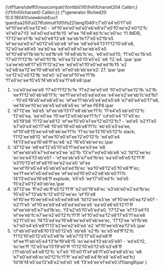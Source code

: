 {\rtf1\ansi\deff0\nouicompat{\fonttbl{\f0\fnil\fcharset204 Calibri;}{\f1\fnil\fcharset0 Calibri;}}
{\*\generator Riched20 10.0.19041}\viewkind4\uc1 
\pard\sa200\sl276\slmult1\f0\fs22\lang1049\'c7\'e0\'e4\'e0\'f7\'e0 \'ef\'f0\'ee\'e5\'ea\'f2\'e0 - \'ef\'f0\'ee\'e0\'ed\'e0\'eb\'e8\'e7\'e0\'f0\'ee\'e2\'e0\'f2\'fc \'e1\'e0\'e7\'f3 \'e4\'e0\'ed\'ed\'fb\'f5 \'ef\'ee \'f4\'e8\'eb\'fc\'ec\'e0\'ec \'f1 IMDB, \'f7\'f2\'ee\'e1\'fb \'ed\'e0\'e9\'f2\'e8 \'ea\'eb\'fe\'f7\'e5\'e2\'fb\'e5 \'ef\'ee\'ea\'e0\'e7\'e0\'f2\'e5\'eb\'e8 \'ef\'ee \'e8\'ed\'e4\'f3\'f1\'f2\'f0\'e8\'e8, \'f2\'e0\'ea\'e8\'e5 \'ea\'e0\'ea \'ed\'e0\'e8\'e1\'ee\'eb\'e5\'e5 \'ef\'f0\'e8\'e1\'fb\'eb\'fc\'ed\'fb\'e9 \'f4\'e8\'eb\'fc\'ec, \'e6\'e0\'ed\'f0, \'f1\'e0\'ec\'fb\'e5 \'f7\'e0\'f1\'f2\'fb \'ef\'e0\'f0\'fb \'e0\'ea\'f2\'e5\'f0\'e5\'e2 \'e8 \'f2.\'e4. \par
\par
\'ca\'ee\'eb\'e8\'f7\'e5\'f1\'f2\'e2\'ee \'ed\'e0\'e1\'f0\'e0\'ed\'ed\'fb\'f5 \'e2 \'e2\'e8\'ea\'f2\'ee\'f0\'e8\'ed\'e5 \'e1\'e0\'eb\'eb\'ee\'e2: 27. \par
\par
\'ce\'f2\'e2\'e5\'f2\'fb \'ed\'e0 \'e2\'ee\'ef\'f0\'ee\'f1\'fb \'f1\'e0\'ec\'ee\'f0\'e5\'f4\'eb\'e5\'ea\'f1\'e8\'e8:\par
1. \'ca\'e0\'ea\'ee\'e9 \'f7\'e0\'f1\'f2\'fc\'fe \'f1\'e2\'ee\'e5\'e9 \'f0\'e0\'e1\'ee\'f2\'fb \'e2\'fb \'ee\'f1\'f2\'e0\'eb\'e8\'f1\'fc \'ee\'f1\'ee\'e1\'e5\'ed\'ed\'ee \'e4\'ee\'e2\'ee\'eb\'fc\'ed\'fb? - \'f0\'e5\'f8\'e5\'ed\'e8\'e5\'ec \'ef\'ee\'f1\'eb\'e5\'e4\'ed\'e5\'e9 \'e7\'e0\'e4\'e0\'f7\'e8, \'ee\'f4\'ee\'f0\'ec\'eb\'e5\'ed\'e8\'e5\'ec \'ef\'ee PEP8.\par
2. \'d7\'f2\'ee \'ed\'e5 \'ef\'ee\'eb\'f3\'f7\'e8\'eb\'ee\'f1\'fc \'f1\'e4\'e5\'eb\'e0\'f2\'fc \'f2\'e0\'ea, \'ea\'e0\'ea \'f5\'ee\'f2\'e5\'eb\'ee\'f1\'fc? \'cd\'e0\'e4 \'f7\'e5\'ec \'e5\'f9\'b8 \'f1\'f2\'ee\'e8\'f2 \'ef\'ee\'f0\'e0\'e1\'ee\'f2\'e0\'f2\'fc? - \'ed\'e5 \'e2\'f1\'e5 \'e7\'e0\'e4\'e0\'f7\'e8 \'f0\'e5\'f8\'e0\'eb\'e8\'f1\'fc \'eb\'e5\'e3\'ea\'ee, \'ef\'f0\'e8\'f5\'ee\'e4\'e8\'eb\'ee\'f1\'fc \'f1\'ec\'ee\'f2\'f0\'e5\'f2\'fc slack; \'f1\'f2\'ee\'e8\'f2 \'ef\'ee\'f0\'e0\'e1\'ee\'f2\'e0\'f2\'fc \'ed\'e0\'e4 \'f4\'f3\'ed\'ea\'f6\'e8\'ff\'ec\'e8 \'e2 \'f6\'e5\'eb\'ee\'ec.\par
3. \'d7\'f2\'ee \'e8\'ed\'f2\'e5\'f0\'e5\'f1\'ed\'ee\'e3\'ee \'e8 \'ef\'ee\'eb\'e5\'e7\'ed\'ee\'e3\'ee \'e2\'fb \'f3\'e7\'ed\'e0\'eb\'e8 \'e2 \'fd\'f2\'ee\'ec \'ec\'ee\'e4\'f3\'eb\'e5? - \'ef\'ee\'eb\'e5\'e7\'ed\'fb\'ec \'ea\'e0\'e6\'e5\'f2\'f1\'ff \'e3\'f0\'f3\'ef\'ef\'e8\'f0\'ee\'e2\'ea\'e0 \'ef\'ee \'ee\'ef\'f0\'e5\'e4\'e5\'eb\'e5\'ed\'ed\'fb\'ec \'ea\'f0\'e8\'f2\'e5\'f0\'e8\'ff\'ec; \'ee\'f1\'ee\'e1\'e5\'ed\'ed\'ee \'ef\'ee\'ed\'f0\'e0\'e2\'e8\'eb\'e0\'f1\'fc \'f4\'f3\'ed\'ea\'f6\'e8\'ff explode, \'e5\'e5 \'ee\'f7\'e5\'ed\'fc \'ed\'e5 \'f5\'e2\'e0\'f2\'e0\'eb\'ee.\par
4. \'d7\'f2\'ee \'ff\'e2\'eb\'ff\'e5\'f2\'f1\'ff \'e2\'e0\'f8\'e8\'ec \'e3\'eb\'e0\'e2\'ed\'fb\'ec \'f0\'e5\'e7\'f3\'eb\'fc\'f2\'e0\'f2\'ee\'ec \'ef\'f0\'e8 \'ef\'f0\'ee\'f5\'ee\'e6\'e4\'e5\'ed\'e8\'e8 \'fd\'f2\'ee\'e3\'ee \'ef\'f0\'ee\'e5\'ea\'f2\'e0? - \'e2\'f1\'e5 \'ef\'f0\'ee\'e9\'e4\'e5\'ed\'ed\'ee\'e5 \'ea\'e0\'e6\'e5\'f2\'f1\'ff \'ef\'ee\'eb\'e5\'e7\'ed\'fb\'ec, \'f3\'e2\'e5\'f0\'e5\'ed\'e0, \'f7\'f2\'ee \'e1\'f3\'e4\'f3 \'ef\'ee\'eb\'fc\'e7\'ee\'e2\'e0\'f2\'fc\'f1\'ff \'ef\'f0\'e0\'ea\'f2\'e8\'f7\'e5\'f1\'ea\'e8 \'e2\'f1\'e5\'ec \'f4\'f3\'ed\'ea\'f6\'e8\'ee\'ed\'e0\'eb\'ee\'ec, \'f7\'f2\'ee \'e1\'fb\'eb \'e7\'e0\'e4\'e5\'e9\'f1\'f2\'e2\'ee\'e2\'e0\'ed \'e2 \'ef\'f0\'ee\'e5\'ea\'f2\'e5.\par
5. \'cf\'eb\'e0\'ed\'e8\'f0\'f3\'e5\'f2\'e5 \'eb\'e8 \'e2\'fb \'ec\'e5\'ed\'ff\'f2\'fc \'f1\'f2\'f0\'e0\'f2\'e5\'e3\'e8\'fe \'e8\'e7\'f3\'f7\'e5\'ed\'e8\'ff \'ef\'ee\'f1\'eb\'e5\'e4\'f3\'fe\'f9\'e8\'f5 \'ec\'ee\'e4\'f3\'eb\'e5\'e9? - \'ed\'e5\'f2, \'ec\'ee\'ff \'f2\'e5\'ea\'f3\'f9\'e0\'ff \'f1\'f2\'f0\'e0\'f2\'e5\'e3\'e8\'ff (\'f1\'eb\'e5\'e4\'e8\'f2\'fc \'e7\'e0 \'f0\'e0\'f1\'ef\'e8\'f1\'e0\'ed\'e8\'e5\'ec \'e8 \'e7\'e0\'ed\'e8\'ec\'e0\'f2\'fc\'f1\'ff \'ea\'e0\'e6\'e4\'fb\'e9 \'e4\'e5\'ed\'fc) \'fd\'f4\'f4\'e5\'ea\'f2\'e8\'e2\'ed\'e0 \'e8 \'f3\'e4\'ee\'e1\'ed\'e0.\f1\lang9\par
}
 